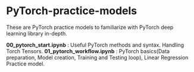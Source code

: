 # PyTorch-practice-models
These are PyTorch practice models to familiarize with PyTorch deep learning library in-depth.

**00_pytorch_start.ipynb** : Useful PyTorch methods and syntax. Handling Torch Tensors.
**01_pytorch_workflow.ipynb** : PyTorch basics(Data preparation, Model creation, Training and Testing loop), Linear Regression Practice model.
